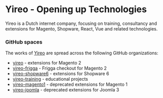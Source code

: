 # Yireo - Opening up Technologies
Yireo is a Dutch internet company, focusing on training, consultancy and extensions for Magento, Shopware, React, Vue and related technologies.

### GitHub spaces
The works of [Yireo](https://www.yireo.com/) are spread across the following GitHub organizations:

- [yireo](https://github.com/yireo) - extensions for Magento 2
- [yireo-frigga](https://github.com/yireo-frigga) - Frigga checkout for Magento 2
- [yireo-shopware6](https://github.com/yireo-shopware6) - extensions for Shopware 6
- [yireo-training](https://github.com/yireo-training) - educational projects
- [yireo-magento1](https://github.com/yireo-magento1) - deprecated extensions for Magento 1
- [yireo-joomla](https://github.com/yireo-joomla) - deprecated extensions for Joomla 3
